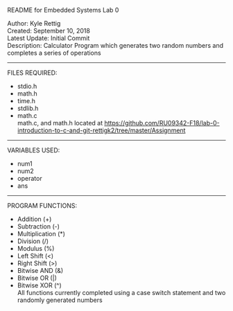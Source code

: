 README for Embedded Systems Lab 0  
  
Author: Kyle Rettig  
Created: September 10, 2018  
Latest Update: Initial Commit  
Description: Calculator Program which generates two random numbers and completes a series of operations  
________________________________________________________________________________________________________________________________________  
FILES REQUIRED:  
 + stdio.h  
 + math.h  
 + time.h  
 + stdlib.h  
 + math.c  
math.c, and math.h located at https://github.com/RU09342-F18/lab-0-introduction-to-c-and-git-rettigk2/tree/master/Assignment  
________________________________________________________________________________________________________________________________________  
VARIABLES USED:  
 + num1  
 + num2  
 + operator  
 + ans  
________________________________________________________________________________________________________________________________________  
PROGRAM FUNCTIONS:  
 * Addition (+)  
 * Subtraction (-)  
 * Multiplication (*)  
 * Division (/)  
 * Modulus (%)  
 * Left Shift (<)  
 * Right Shift (>)  
 * Bitwise AND (&)  
 * Bitwise OR (|)  
 * Bitwise XOR (^)  
 All functions currently completed using a case switch statement and two randomly generated numbers  
